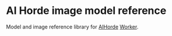 # AI Horde image model reference

Model and image reference library for [AIHorde](https://aihorde.net) [Worker](https://github.com/Haidra-Org/horde-worker-reGen).
